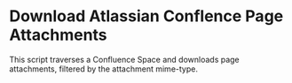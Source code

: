 # Download Atlassian Conflence Page Attachments

This script traverses a Confluence Space and downloads page
attachments, filtered by the attachment mime-type.
